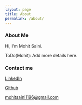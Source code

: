 ```yaml
---
layout: page
title: About
permalink: /about/
---
```


### About Me

Hi, I'm Mohit Saini.

ToDo(Mohit): Add more details here.


### Contact me

[LinkedIn](https://www.linkedin.com/in/mohit-saini-v2/)

[Github](https://github.com/mohitmv)

[mohitsaini1196@gmail.com](mailto:mohitsaini1196@gmail.com)
